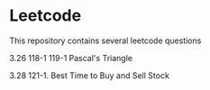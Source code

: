 # Leetcode
This repository contains several leetcode questions



 3.26    118-1 119-1    Pascal's Triangle
 
 
 
 3.28    121-1. Best Time to Buy and Sell Stock
